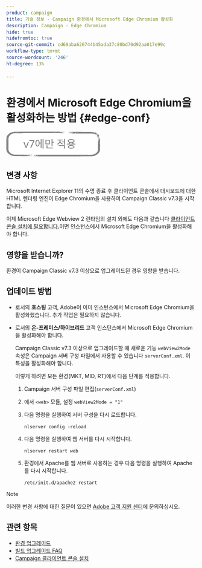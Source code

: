 ```yaml
---
product: campaign
title: 기술 정보 - Campaign 환경에서 Microsoft Edge Chromium 활성화
description: Campaign - Edge Chromium
hide: true
hidefromtoc: true
source-git-commit: cd69aba626744b45ada37c80bd70d92aa017e99c
workflow-type: tm+mt
source-wordcount: '246'
ht-degree: 13%

---
```



# 환경에서 Microsoft Edge Chromium을 활성화하는 방법 {#edge-conf}

![](../../assets/v7-only.svg)


## 변경 사항

Microsoft Internet Explorer 11의 수명 종료 후 클라이언트 콘솔에서 대시보드에 대한 HTML 렌더링 엔진이 Edge Chromium을 사용하여 Campaign Classic v7.3을 시작합니다.

이제 Microsoft Edge Webview 2 런타임의 설치 외에도 다음과 같습니다 [클라이언트 콘솔 설치에 필요합니다.](../../installation/using/installing-the-client-console.md#webview)이면 인스턴스에서 Microsoft Edge Chromium을 활성화해야 합니다.

## 영향을 받습니까?

환경이 Campaign Classic v7.3 이상으로 업그레이드된 경우 영향을 받습니다.

## 업데이트 방법

* 로서의 **호스팅** 고객, Adobe이 이미 인스턴스에서 Microsoft Edge Chromium을 활성화했습니다. 추가 작업은 필요하지 않습니다.

* 로서의 **온-프레미스/하이브리드** 고객 인스턴스에서 Microsoft Edge Chromium을 활성화해야 합니다.

   Campaign Classic v7.3 이상으로 업그레이드할 때 새로운 기능 `webView2Mode` 속성은 Campaign 서버 구성 파일에서 사용할 수 있습니다 `serverConf.xml`. 이 특성을 활성화해야 합니다.

   이렇게 하려면 모든 환경(MKT, MID, RT)에서 다음 단계를 적용합니다.

   1. Campaign 서버 구성 파일 편집(`serverConf.xml`)
   1. 에서 `<web>` 모듈, 설정 `webView2Mode = "1"`
   1. 다음 명령을 실행하여 서버 구성을 다시 로드합니다.

      ```
      nlserver config -reload
      ```

   1. 다음 명령을 실행하여 웹 서버를 다시 시작합니다.

      ```
      nlserver restart web
      ```

   1. 환경에서 Apache를 웹 서버로 사용하는 경우 다음 명령을 실행하여 Apache를 다시 시작합니다.

      ```
      /etc/init.d/apache2 restart
      ```


>[!NOTE]
>
>이러한 변경 사항에 대한 질문이 있으면 [Adobe 고객 지원 센터](https://helpx.adobe.com/kr/enterprise/admin-guide.html/enterprise/using/support-for-experience-cloud.ug.html)에 문의하십시오.

## 관련 항목

* [환경 업그레이드](../../production/using/build-upgrade.md)
* [빌드 업그레이드 FAQ](../../platform/using/faq-build-upgrade.md)
* [Campaign 클라이언트 콘솔 설치](../../installation/using/installing-the-client-console.md)

